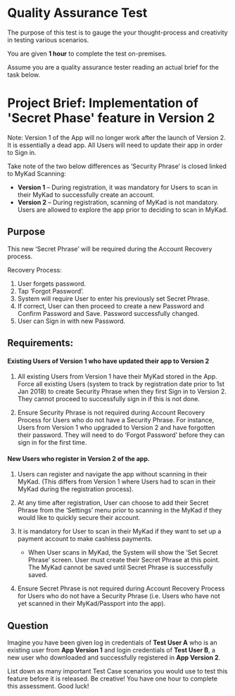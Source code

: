 # Quality Assurance Test

The purpose of this test is to gauge the your thought-process and creativity in testing various scenarios. 

You are given **1 hour** to complete the test on-premises.

Assume you are a quality assurance tester reading an actual brief for the task below.


# Project Brief: Implementation of 'Secret Phase' feature in Version 2

Note: Version 1 of the App will no longer work after the launch of Version 2. It is essentially a dead app. All Users will need to update their app in order to Sign in.

Take note of the two below differences as ‘Security Phrase’ is closed linked to MyKad Scanning:

*	**Version 1** – During registration, it was mandatory for Users to scan in their MyKad to successfully create an account.
*	**Version 2** – During registration, scanning of MyKad is not mandatory. Users are allowed to explore the app prior to deciding to scan in MyKad.

## Purpose

This new ‘Secret Phrase’ will be required during the Account Recovery process. 

Recovery Process: 
1. User forgets password.
2. Tap ‘Forgot Password’. 
3. System will require User to enter his previously set Secret Phrase. 
4. If correct, User can then proceed to create a new Password and Confirm Password and Save. Password successfully changed.
5. User can Sign in with new Password. 

## Requirements:

#### Existing Users of Version 1 who have updated their app to Version 2

1. All existing Users from Version 1 have their MyKad stored in the App. Force all existing Users (system to track by registration date prior to 1st Jan 2018) to create Security Phrase when they first Sign in to Version 2. They cannot proceed to successfully sign in if this is not done.

2.	Ensure Security Phrase is not required during Account Recovery Process for Users who do not have a Security Phrase. For instance, Users from Version 1 who upgraded to Version 2 and have forgotten their password. They will need to do ‘Forgot Password’ before they can sign in for the first time.

#### New Users who register in Version 2 of the app.

1. Users can register and navigate the app without scanning in their MyKad. (This differs from Version 1 where Users had to scan in their MyKad during the registration process).

2. At any time after registration, User can choose to add their Secret Phrase from the ‘Settings’ menu prior to scanning in the MyKad if they would like to quickly secure their account. 

3. It is mandatory for User to scan in their MyKad if they want to set up a payment account to make cashless payments.
	* When User scans in MyKad,  the System will show the ‘Set Secret Phrase’ screen. User must create their Secret Phrase at this point. The MyKad cannot be saved until Secret Phrase is successfully saved. 
4. Ensure Secret Phrase is not required during Account Recovery Process for Users who do not have a Security Phrase (i.e. Users who have not yet scanned in their MyKad/Passport into the app). 

## Question

Imagine you have been given log in credentials of **Test User A** who is an existing user from **App Version 1** and login credentials of **Test User B**, a new user who downloaded and successfully registered in **App Version 2**. 

List down as many important Test Case scenarios you would use to test this feature before it is released. Be creative! You have one hour to complete this assessment. Good luck!
